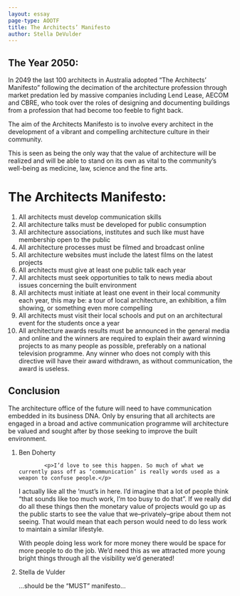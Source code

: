 ```yaml
---
layout: essay
page-type: AOOTF
title: The Architects’ Manifesto
author: Stella DeVulder
---
```


<h2>The Year 2050:</h2>
<p>In 2049 the last 100 architects in Australia adopted “The Architects’ Manifesto” following the decimation of the architecture profession through market predation led by massive companies including Lend Lease, AECOM and CBRE, who took over the roles of designing and documenting buildings from a profession that had become too feeble to fight back.</p>
<p>The aim of the Architects Manifesto is to involve every architect in the development of a vibrant and compelling architecture culture in their community.</p>
<p>This is seen as being the only way that the value of architecture will be realized and will be able to stand on its own as vital to the community’s well-being as medicine, law, science and the fine arts.</p>
<div class="manifesto">
<h1>The Architects Manifesto:</h1>
<ol>
<li>All architects must develop communication skills</li>
<li>All architecture talks must be developed for public consumption</li>
<li>All architecture associations, institutes and such like must have membership open to the public</li>
<li>All architecture processes must be filmed and broadcast online</li>
<li>All architecture websites must include the latest films on the latest projects</li>
<li>All architects must give at least one public talk each year</li>
<li>All architects must seek opportunities to talk to news media about issues concerning the built environment</li>
<li>All architects must initiate at least one event in their local community each year, this may be: a tour of local architecture, an exhibition, a film showing, or something even more compelling</li>
<li>All architects must visit their local schools and put on an architectural event for the students once a year</li>
<li>All architecture awards results must be announced in the general media and online and the winners are required to explain their award winning projects to as many people as possible, preferably on a national television programme. Any winner who does not comply with this directive will have their award withdrawn, as without communication, the award is useless.</li>
</ol>
</div>
<h2>Conclusion</h2>
<p>The architecture office of the future will need to have communication embedded in its business DNA. Only by ensuring that all architects are engaged in a broad and active communication programme will architecture be valued and sought after by those seeking to improve the built environment.</p>

					
<ol>
	<li><span class="commenter">Ben Doherty</span>
				
			<p>I’d love to see this happen. So much of what we currently pass off as ‘communication’ is really words used as a weapon to confuse people.</p>
<p>I actually like all the ‘must’s in here. I’d imagine that a lot of people think “that sounds like too much work, I’m too busy to do that”. If we really did do all these things then the monetary value of projects would go up as the public starts to see the value that we–privately–gripe about them not seeing. That would mean that each person would need to do less work to maintain a similar lifestyle. </p>
<p>With people doing less work for more money there would be space for more people to do the job. We’d need this as we attracted more young bright things through all the visibility we’d generated!
</p></li>
					
<li><span class="commenter">Stella de Vulder</span>
<p>…should be the “MUST” manifesto…</p>
</li>
</ol>
